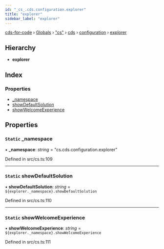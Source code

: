 ```yaml
---
id: "_cs_.cds.configuration.explorer"
title: "explorer"
sidebar_label: "explorer"
---
```


[cds-for-code](../index.md) › [Globals](../globals.md) › ["cs"](../modules/_cs_.md) › [cds](../modules/_cs_.cds.md) › [configuration](../modules/_cs_.cds.configuration.md) › [explorer](_cs_.cds.configuration.explorer.md)

## Hierarchy

* **explorer**

## Index

### Properties

* [_namespace](_cs_.cds.configuration.explorer.md#static-_namespace)
* [showDefaultSolution](_cs_.cds.configuration.explorer.md#static-showdefaultsolution)
* [showWelcomeExperience](_cs_.cds.configuration.explorer.md#static-showwelcomeexperience)

## Properties

### `Static` _namespace

▪ **_namespace**: *string* = "cs.cds.configuration.explorer"

Defined in src/cs.ts:109

___

### `Static` showDefaultSolution

▪ **showDefaultSolution**: *string* = `${explorer._namespace}.showDefaultSolution`

Defined in src/cs.ts:110

___

### `Static` showWelcomeExperience

▪ **showWelcomeExperience**: *string* = `${explorer._namespace}.showWelcomeExperience`

Defined in src/cs.ts:111
